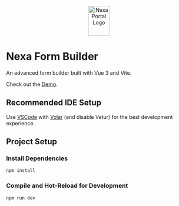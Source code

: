 <div style="text-align: center;">
  <img src="https://nexaportal.com/wp-content/uploads/2024/04/nexaportal-favicon-l.png" alt="Nexa Portal Logo" width="58" height="81">
</div>

# Nexa Form Builder

An advanced form builder built with Vue 3 and Vite.

Check out the [Demo](https://m0k99.github.io/nexaportal-form-builder/).

## Recommended IDE Setup

Use [VSCode](https://code.visualstudio.com/) with [Volar](https://marketplace.visualstudio.com/items?itemName=Vue.volar) (and disable Vetur) for the best development experience.

## Project Setup

### Install Dependencies

```sh
npm install
```

### Compile and Hot-Reload for Development

```sh
npm run dev
```

